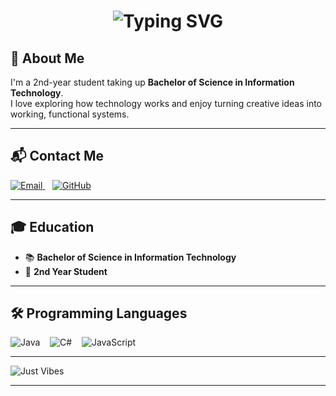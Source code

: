 <!-- Profile Header with Animated Typing -->
<h1 align="center">
  <img src="https://readme-typing-svg.herokuapp.com?font=Fira+Code&size=28&pause=1000&color=00F7FF&center=true&vCenter=true&width=600&lines=Hey%2C+I'm+Jerome!;Aspiring+Full+Stack+Developer;Always+learning" alt="Typing SVG" />
</h1>


## 🚀 About Me
I'm a 2nd-year student taking up **Bachelor of Science in Information Technology**.  
I love exploring how technology works and enjoy turning creative ideas into working, functional systems.

---

## 📬 Contact Me
<p>
  <a href="mailto:jeromepalmero07@gmail.com">
    <img src="https://img.shields.io/badge/Email-D14836?style=for-the-badge&logo=gmail&logoColor=white" alt="Email" />
  </a> &nbsp;&nbsp;
  <a href="https://github.com/palmero-jerome07" target="_blank">
    <img src="https://img.shields.io/badge/GitHub-181717?style=for-the-badge&logo=github&logoColor=white" alt="GitHub" />
  </a>
</p>

---

## 🎓 Education
- 📚 **Bachelor of Science in Information Technology**  
- 🎯 **2nd Year Student**  

---

## 🛠 Programming Languages
<p>
  <img src="https://img.shields.io/badge/Java-ED8B00?style=for-the-badge&logo=openjdk&logoColor=white" alt="Java" /> &nbsp;&nbsp;
  <img src="https://img.shields.io/badge/C%23-512BD4?style=for-the-badge&logo=c-sharp&logoColor=white" alt="C#" /> &nbsp;&nbsp;
  <img src="https://img.shields.io/badge/JavaScript-F7E017?style=for-the-badge&logo=javascript&logoColor=black" alt="JavaScript" />
</p>

---

![Just Vibes](https://media3.giphy.com/media/v1.Y2lkPTc5MGI3NjExeWd3anZvZW1rdXlsN3R2MXc0YjE0MGhxaHlkcGhhNWFycnA5dXAzZiZlcD12MV9pbnRlcm5hbF9naWZfYnlfaWQmY3Q9Zw/zOvBKUUEERdNm/giphy.gif)

---
